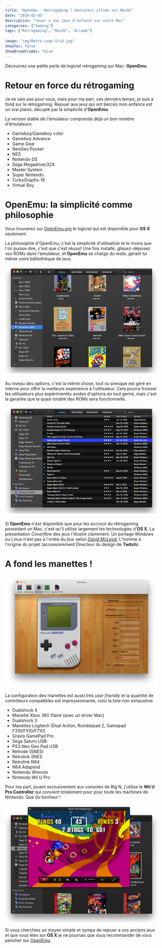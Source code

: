 ```yaml
---
title: "OpenEmu - Retrogaming l'émulateur ultime sur MacOS"
date: "2019-03-05"
description: "Jouer a vos jeux d'enfance sur votre Mac"
categories: ["Gaming"]
tags: ["Retrogaming", "MacOS", "Arcade"]

image: "img/Retro-Logo-Grid.jpg"
ShowToc: false
ShowBreadCrumbs: false
---
```


Découvrez une petite perle de logiciel retrogaming sur Mac: **OpenEmu**
<!--more-->

# Retour en force du rétrogaming

Je ne sais pas pour vous, mais pour ma part, ces derniers temps, je suis a fond sur le rétrogaming. Rejouer aux jeux qui ont bercés mon enfance est un vrai plaisir, décuplé par la simplicité d'**OpenEmu**.

La version stable de l'émulateur comprends déjà un bon nombre d'émulateurs:

  * Gameboy/Gameboy color
  * Gameboy Advance
  * Game Gear
  * NeoGeo Pocket
  * NES
  * Nintendo DS
  * Sega Megadrive/32X
  * Master System
  * Super Nintendo
  * TurboGraphx-16
  * Virtual Boy

# OpenEmu: la simplicité comme philosophie

Vous trouverez sur [OpenEmu.org][lnk-1] le logiciel qui est disponible pour **OS X** seulement.

La philosophie d'OpenEmu, c'est la simplicité d'utilisation et le moins que l'on puisse dire, c'est que c'est réussi! Une fois installé, glissez-déposez vos ROMs dans l'émulateur, et **OpenEmu** se charge du reste, gérant lui même votre bibliothèque de jeux.

![Nes Library][img-1]

Au niveau des options, c'est la même chose, tout ou presque est géré en interne pour offrir la meilleure experience à l'utilisateur. Cela pourra froisser les utilisateurs plus expérimentés avides d'options en tout genre, mais c'est la garantie que la quasi totalité des ROMs sera fonctionnelle.

![Coverflow][img-2]

Si **OpenEmu** n'est disponible que pour les accrocs du rétrogaming possédant un Mac, c'est qu'il utilise largement les technologies d'**OS X**. La présentation *Coverflow* des jeux l'illustre clairement. Un portage Windows ou Linux n'est pas a l'ordre du jour selon *[David McLeod][lnk-2]*, L'homme à l'origine du projet (accessoirement Directeur du design de **Twitch**).

# A fond les manettes !

![OpenEmu - Gameboy Controller Preferences][img-3]

La configuration des manettes est aussi très *user friendly* et la quantité de contrôleurs compatibles est impressionnante, voici la liste non exhaustive:
  
  * Dualshock 4
  * Manette Xbox 360 filaire (avec un driver Mac)
  * Dualshock 3
  * Manettes Logitech (Dual Action, Rumblepad 2, Gamepad F310/F510/F710)
  * Gravis GamePad Pro
  * Sega Saturn USB
  * PS3 Neo Geo Pad USB
  * Retrode (SNES)
  * Retrolink SNES
  * Retrolink N64
  * N64 Adaptoid
  * Nintendo Wiimote
  * Nintendo Wii U Pro

Pour ma part, jouant exclusivement aux consoles de Big N, j'utilise le **Wii U Pro Controller** qui convient totalement pour pour toute les machines de Nintendo. Que du bonheur !

![Popout Gameplay Window][img-4]

Si vous cherchiez un moyen simple et sympa de rejouer a vos anciens jeux et que vous êtes sur **OS X** je ne pourrais que vous recommander de vous pencher sur [OpenEmu][lnk-1].


[img-1]:  ./img/Nintendo-NES-Library.png            "Nintendo (NES) Library"
[img-2]:  ./img/Recently-Added.png        "OpenEmu Coverflow"
[img-3]:  ./img/Gameboy-Controller-Preferences.png  "OpenEmu - Gameboy Controller Preferences"
[img-4]:  ./img/Popout-Gameplay-Window.png          "Popout Gameplay Window"

[lnk-1]:  http://openemu.org        "Site officiel d'OpenEmu"
[lnk-2]:  https://twitter.com/Mucx  "Twitter de David McLeod - @Mucx"
